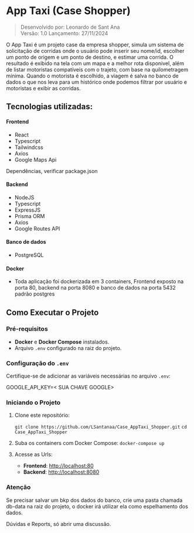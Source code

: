 # App Taxi (Case Shopper)

> Desenvolvido por: Leonardo de Sant Ana  
> Versão: 1.0
> Lançamento: 27/11/2024

O App Taxi é um projeto case da empresa shopper, simula um sistema de solicitação de corridas onde o usuário pode inserir seu nome/id, escolher um ponto de origem e um ponto de destino, e estimar uma corrida. 
O resultado é exibido na tela com um mapa e a melhor rota disponivel, além de listar motoristas compatíveis com o trajeto, com base na quilometragem mínima.
Quando o motorista é escolhido, a viagem é salva no banco de dados o que nos leva para um histórico onde podemos filtrar por usuário e motoristas e exibir as corridas.

## Tecnologias utilizadas:
 
#### Frontend
 
 - React 
 - Typescript
 - Tailwindcss
 - Axios
 -  Google Maps Api
 
 Dependências, verificar package.json
 
#### Backend
 - NodeJS
 - Typescript
 - ExpressJS
 - Prisma ORM
 - Axios
 - Google Routes API

#### Banco de dados

 - PostgreSQL

#### Docker
- Toda aplicação foi dockerizada em 3 containers, Frontend exposto na porta 80, backend na porta 8080 e banco de dados na porta 5432 padrão postgres

## Como Executar o Projeto

### Pré-requisitos

-   **Docker** e **Docker Compose** instalados.
-   Arquivo `.env` configurado na raiz do projeto.

### Configuração do `.env`

Certifique-se de adicionar as variáveis necessárias no arquivo `.env`:

GOOGLE_API_KEY=< SUA CHAVE GOOGLE>


### Iniciando o Projeto

1.  Clone este repositório:
    
    `git clone https://github.com/LSantanaa/Case_AppTaxi_Shopper.git`
    	  ` cd  Case_AppTaxi_Shopper  ` 
    
2.  Suba os containers com Docker Compose:
    `docker-compose up` 
    
3.  Acesse as Urls:
    
    -   **Frontend**: [http://localhost:80](http://localhost:80)
    -   **Backend**: [http://localhost:8080](http://localhost:8080)
  

### Atenção

Se precisar salvar um bkp dos dados do banco, crie uma pasta chamada db-data na raiz do projeto, o docker irá utilizar ela como espelhamento dos dados.

Dúvidas e Reports, só abrir uma discussão.